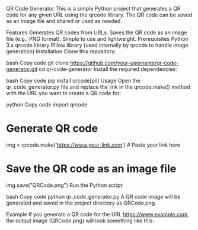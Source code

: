 QR Code Generator
This is a simple Python project that generates a QR code for any given URL using the qrcode library. The QR code can be saved as an image file and shared or used as needed.

Features
Generates QR codes from URLs.
Saves the QR code as an image file (e.g., PNG format).
Simple to use and lightweight.
Prerequisites
Python 3.x
qrcode library
Pillow library (used internally by qrcode to handle image generation)
Installation
Clone this repository:

bash
Copy code
git clone https://github.com/your-username/qr-code-generator.git
cd qr-code-generator
Install the required dependencies:

bash
Copy code
pip install qrcode[pil]
Usage
Open the qr_code_generator.py file and replace the link in the qrcode.make() method with the URL you want to create a QR code for:

python
Copy code
import qrcode

# Generate QR code
img = qrcode.make('https://www.your-link.com')  # Paste your link here

# Save the QR code as an image file
img.save("QRCode.png")
Run the Python script:

bash
Copy code
python qr_code_generator.py
A QR code image will be generated and saved in the project directory as QRCode.png.

Example
If you generate a QR code for the URL https://www.example.com, the output image (QRCode.png) will look something like this:
